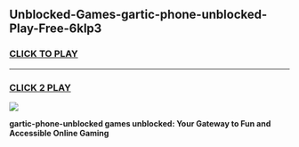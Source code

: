 
## Unblocked-Games-gartic-phone-unblocked-Play-Free-6klp3
<h3>
<a href="https://premium76.site?title=gartic-phone-unblocked&ref=23A">CLICK TO PLAY</a></h3>
<hr>

<h3>
<a href="https://premium76.site?title=gartic-phone-unblocked&ref=23A">CLICK 2 PLAY</a>
  
</h3>

<a href="https://premium76.site?title=gartic-phone-unblocked&ref=23A"><img src="https://clearcache.store/games.png"></a>


**gartic-phone-unblocked games unblocked: Your Gateway to Fun and Accessible Online Gaming**

